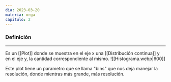 ```yaml
---
dia: 2023-03-20
materia: orga
capitulo: 2
---
```

### Definición
---
Es un [[Plot]] donde se muestra en el eje x una [[Distribución continua]] y en el eje y, la cantidad correspondiente al mismo.
![[Histograma.webp|600]]

Este plot tiene un parametro que se llama "bins" que nos deja manejar la resolución, donde mientras más grande, más resolución.